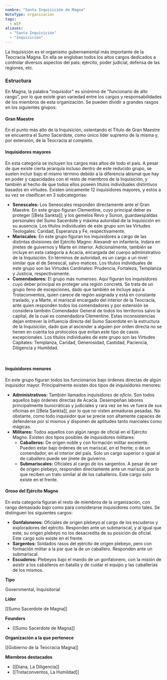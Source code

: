```yaml
---
nombre: "Santa Inquisición de Magna"
NoteType: organizacion
tags:
  - WIP
aliases:
  - "Santa Inquisición"
  - "Inquisición"
---
```


La Inquisición es el organismo gubernamental más importante de la Teocracia Magna. En ella se engloban todos los altos cargos dedicados a controlar diversos aspectos del país: ejército, poder judicial, defensa de las regiones, etc.

### Estructura

En Magna, la palabra "inquisidor" es sinónimo de "funcionario de alto rango", por lo que existe gran variedad entre los cargos y responsabilidades de los miembros de esta organización. Se pueden dividir a grandes rasgos en los siguientes grupos:

#### Gran Maestre

En el punto más alto de la Inquisición, ostentando el Título de Gran Maestre se encuentra el Sumo Sacerdote, como único líder supremo de la misma y, por extensión, de la Teocracia al completo.

#### Inquisidores mayores

En esta categoría se incluyen los cargos más altos de todo el país. A pesar de que existe cierta jerarquía incluso dentro de este reducido grupo, se suelen incluir bajo el mismo término debido a la diferencia abismal que hay en poder y capacidades con el resto de miembros de la Inquisición, y también al hecho de que todos ellos poseen títulos individuales distintivos basados en virtudes. Existen únicamente 12 inquisidores mayores, y estos a su vez se clasifican en 3 subcategorías:

- **Senescales:** Los Senescales responden directamente ante el Gran Maestre. En este grupo figuran Clementine, cuyo principal deber es proteger [[Bela Sankta]]; y los gemelos Revo y Sunon, guardaespaldas personales del Sumo Sacerdote y máxima autoridad de la Inquisición en su ausencia. Los títulos individuales de este grupo son las Virtudes Teologales: Caridad, Esperanza y Fe, respectivamente.
- **Mariscales:** En este grupo figuran los inquisidores a cargo de las distintas divisiones del Ejército Magno: Alexandr en infantería, Indara en jinetes de guivernos y Marte en interior. Adicionalmente, también se incluye en esta categoría a Acacia, encargada del cuerpo administrativo de la Inquisición. En términos de autoridad, es un cargo a un nivel similar que el de Senescal, salvo matices. Los títulos individuales de este grupo son las Virtudes Cardinales: Prudencia, Fortaleza, Templanza y Justicia, respectivamente.
- **Comendadores:** El grupo más numeroso. Aquí figuran los inquisidores cuyo deber principal es proteger una región concreta. Se trata de un grupo lleno de excepciones, dado que también se incluye aquí a Trotaconventos, quien carece de región asignada y está en constante traslado, y a Marte, el mariscal encargado del interior de la Teocracia, ante quien responden todos los comendadores y por extensión se considera también Comendador General de todos los territorios salvo la capital, de la cual es comendadora Clementine. Estas inconsistencias dejan entrever la influencia directa del Sumo Sacerdote en la estructura de la Inquisición, dado que al ascender a alguien por orden directa no se tienen en cuenta los protocolos que evitan este tipo de casos excepcionales. Los títulos individuales de este grupo son las Virtudes Capitales: Templanza, Caridad, Generosidad, Castidad, Paciencia, Diligencia y Humildad.

 

#### Inquisidores menores

En este grupo figuran todos los funcionarios bajo órdenes directas de algún inquisidor mayor. Principalmente existen dos tipos de inquisidores menores:

- **Administrativos:** También llamados _inquisidores de oficio_. Son todos aquellos bajo órdenes directas de Acacia. Desempeñan labores principalmente burocráticas y judiciales y rara vez se les ve fuera de sus oficinas en [[Bela Sankta]], por lo que no visten armaduras pesadas. No obstante, como todo inquisidor que se precie son altamente capaces de defenderse por sí mismos y disponen de aptitudes tanto marciales como mágicas.
- **Militares:** Todos aquellos con algún rango de oficial en el Ejército Magno. Existen dos tipos posibles de inquisidores militares:
    - **Caballeros:** De origen noble y con formación militar excelente. Pueden estar bajo órdenes de un mariscal, en el frente; o de un comendador, en el interior del país. Solo un cargo superior o igual al de caballero puede ser jinete de guiverno.
    - **Submariscales:** Oficiales al cargo de los sargentos. A pesar de ser de origen plebeyo, responden directamente ante un mariscal, por lo que reciben un trato similar al de los caballeros. Este cargo solo existe en el frente.

#### Groso del Ejército Magno

En esta categoría figuran el resto de miembros de la organización, con rango demasiado bajo como para considerarse inquisidores como tales. Se distinguen los siguientes cargos:

- **Gonfaloneros:** Oficiales de origen plebeyo al cargo de los escuderos y exploradores del ejército. Responden ante un submariscal, y al igual que este, su origen plebeyo no los desacredita de su posición de oficial. Este cargo solo existe en el frente.
- **Sargentos:** Soldados rasos del ejército de origen plebeyo, pero con formación militar a la par que la de un caballero. Responden ante un submariscal.
- **Escuderos:** Plebeyos bajo el mando de un gonfalonero, con la misión de asistir a los caballeros en batalla y de cuidar el equipo y las caballerías de los mismos.

**Tipo**

Governmental, Inquisitorial

**Líder**

[[Sumo Sacerdote de Magna]]

**Founders**

- [[Sumo Sacerdote de Magna]]

**Organización a la que pertenece**

[[Gobierno de la Teocracia Magna]]

**Miembros destacados**

- [[Diana, La Diligencia]]
- [[Trotaconventos, La Humildad]]